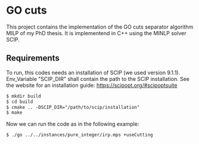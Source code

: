 # GO cuts

This project contains the implementation of the GO cuts separator algorithm MILP of my PhD thesis.
It is implementend in C++ using the MINLP solver SCIP.

## Requirements

To run, this codes needs an installation of SCIP (we used version 9.1.1). Env_Variable "SCIP_DIR" shall contain the path to the SCIP installation.
See the website for an installation guide:
https://scipopt.org/#scipoptsuite

```markdown
$ mkdir build
$ cd build
$ cmake .. -DSCIP_DIR="/path/to/scip/installation"
$ make
```
Now we can run the code as in the following example:
```markdown
$ ./go ../../instances/pure_integer/irp.mps +useCutting
```
